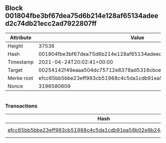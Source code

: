 ## Block 001804fbe3bf67dea75d6b214e128af65134adeed2c74db21ecc2ad7922807ff

Attribute | Value
--- | ---
Height | 37536
Hash | 001804fbe3bf67dea75d6b214e128af65134adeed2c74db21ecc2ad7922807ff
Timestamp | 2021-04-24T20:02:41+00:00
Target | 00254142f49eaaa504dc75712e8378ad5316cbcead634704b3734b6271167cc4
Merke root | efcc65bb5bbe23eff983cb51988c4c5da1cdb91ea58b02e9b244e9b7f1522467
Nonce | 3196580609

```

```

### Transactions

Hash | Amount
--- | ---
[efcc65bb5bbe23eff983cb51988c4c5da1cdb91ea58b02e9b244e9b7f1522467](efcc65bb5bbe23eff983cb51988c4c5da1cdb91ea58b02e9b244e9b7f1522467.md) | 10.00000000 SKEPTI 
